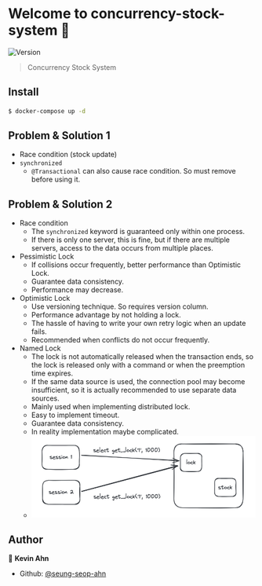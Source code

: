 # Welcome to concurrency-stock-system 👋
![Version](https://img.shields.io/badge/version-0.0.0-blue.svg?cacheSeconds=2592000)

> Concurrency Stock System

## Install

```sh
$ docker-compose up -d
```

## Problem & Solution 1

- Race condition (stock update)
- `synchronized`
  - `@Transactional` can also cause race condition. So must remove before using it.

## Problem & Solution 2

- Race condition
  - The `synchronized` keyword is guaranteed only within one process. 
  - If there is only one server, this is fine, but if there are multiple servers, access to the data occurs from multiple places.
- Pessimistic Lock
  - If collisions occur frequently, better performance than Optimistic Lock.
  - Guarantee data consistency.
  - Performance may decrease.
- Optimistic Lock
  - Use versioning technique. So requires version column.
  - Performance advantage by not holding a lock.
  - The hassle of having to write your own retry logic when an update fails.
  - Recommended when conflicts do not occur frequently.
- Named Lock
  - The lock is not automatically released when the transaction ends, so the lock is released only with a command or when the preemption time expires.
  - If the same data source is used, the connection pool may become insufficient, so it is actually recommended to use separate data sources.
  - Mainly used when implementing distributed lock.
  - Easy to implement timeout.
  - Guarantee data consistency.
  - In reality implementation maybe complicated.
  - ![](./docs/images/named-lock.png)

## Author

👤 **Kevin Ahn**

* Github: [@seung-seop-ahn](https://github.com/seung-seop-ahn)
